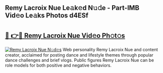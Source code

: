 ## Remy Lacroix Nue Le𝚊k𝚎d N𝚞𝚍e - Part-lMB Vid𝚎o Le𝚊ks Photos d4ESf

# <h2><a href="http://fb015j.evod.top/?m=Remy+Lacroix+Nue">🔗 👉🔴 Remy Lacroix Nue Vid𝚎o Ph𝚘t𝚘s</a></h2>

[![Remy Lacroix Nue N𝚞d𝚎s](https://i.imgur.com/8V9OHl7.gif)](http://fb015j.evod.top/?m=Remy+Lacroix+Nue)
Web personality Remy Lacroix Nue and content creator, acclaimed for posting dance and lifestyle themes through popular dance challenges and brief vlogs. Public figures Remy Lacroix Nue can be role models for both positive and negative behaviors. 
